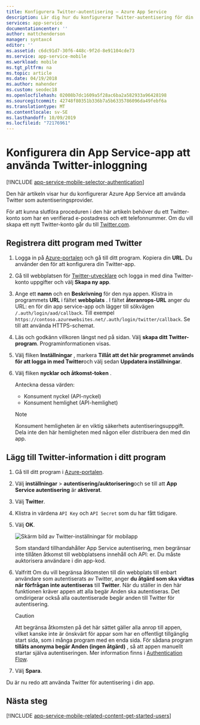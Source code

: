 ```yaml
---
title: Konfigurera Twitter-autentisering – Azure App Service
description: Lär dig hur du konfigurerar Twitter-autentisering för din App Service-app.
services: app-service
documentationcenter: ''
author: mattchenderson
manager: syntaxc4
editor: ''
ms.assetid: c6dc91d7-30f6-448c-9f2d-8e91104cde73
ms.service: app-service-mobile
ms.workload: mobile
ms.tgt_pltfrm: na
ms.topic: article
ms.date: 04/19/2018
ms.author: mahender
ms.custom: seodec18
ms.openlocfilehash: 02008b7dc1609a5f28ac6ba2a582933a96428198
ms.sourcegitcommit: 42748f80351b336b7a5b6335786096da49febf6a
ms.translationtype: MT
ms.contentlocale: sv-SE
ms.lasthandoff: 10/09/2019
ms.locfileid: "72176961"
---
```

# <a name="configure-your-app-service-app-to-use-twitter-login"></a>Konfigurera din App Service-app att använda Twitter-inloggning

[!INCLUDE [app-service-mobile-selector-authentication](../../includes/app-service-mobile-selector-authentication.md)]

Den här artikeln visar hur du konfigurerar Azure App Service att använda Twitter som autentiseringsprovider.

För att kunna slutföra proceduren i den här artikeln behöver du ett Twitter-konto som har en verifierad e-postadress och ett telefonnummer. Om du vill skapa ett nytt Twitter-konto går du till [Twitter.com].

## <a name="register"> </a>Registrera ditt program med Twitter

1. Logga in på [Azure-portalen] och gå till ditt program. Kopiera din **URL**. Du använder den för att konfigurera din Twitter-app.
1. Gå till webbplatsen för [Twitter-utvecklare] och logga in med dina Twitter-konto uppgifter och välj **Skapa ny app**.
1. Ange ett **namn** och en **Beskrivning** för den nya appen. Klistra in programmets **URL** i fältet **webbplats** . I fältet **återanrops-URL** anger du URL: en för din app service-app och lägger till sökvägen `/.auth/login/aad/callback`. Till exempel `https://contoso.azurewebsites.net/.auth/login/twitter/callback`. Se till att använda HTTPS-schemat.
1. Läs och godkänn villkoren längst ned på sidan. Välj **skapa ditt Twitter-program**. Programinformationen visas.
1. Välj fliken **Inställningar** , markera **Tillåt att det här programmet används för att logga in med Twitter**och välj sedan **Uppdatera inställningar**.
1. Välj fliken **nycklar och åtkomst-token** .

   Anteckna dessa värden:
   - Konsument nyckel (API-nyckel)
   - Konsument hemlighet (API-hemlighet)

   > [!NOTE]
   > Konsument hemligheten är en viktig säkerhets autentiseringsuppgift. Dela inte den här hemligheten med någon eller distribuera den med din app.

## <a name="secrets"> </a>Lägg till Twitter-information i ditt program

1. Gå till ditt program i [Azure-portalen].
1. Välj **inställningar** > **autentisering/auktorisering**och se till att **App Service autentisering** är **aktiverat**.
1. Välj **Twitter**.
1. Klistra in värdena `API Key` och `API Secret` som du har fått tidigare.
1. Välj **OK**.

   ![Skärm bild av Twitter-inställningar för mobilapp][1]

   Som standard tillhandahåller App Service autentisering, men begränsar inte tillåten åtkomst till webbplatsens innehåll och API: er. Du måste auktorisera användare i din app-kod.

1. Valfritt Om du vill begränsa åtkomsten till din webbplats till enbart användare som autentiserats av Twitter, anger **du åtgärd som ska vidtas när förfrågan inte autentiseras** till **Twitter**. När du ställer in den här funktionen kräver appen att alla begär Anden ska autentiseras. Det omdirigerar också alla oautentiserade begär anden till Twitter för autentisering.

   > [!CAUTION]
   > Att begränsa åtkomsten på det här sättet gäller alla anrop till appen, vilket kanske inte är önskvärt för appar som har en offentligt tillgänglig start sida, som i många program med en enda sida. För sådana program **tillåts anonyma begär Anden (ingen åtgärd)** , så att appen manuellt startar själva autentiseringen. Mer information finns i [Authentication Flow](overview-authentication-authorization.md#authentication-flow).

1. Välj **Spara**.

Du är nu redo att använda Twitter för autentisering i din app.

## <a name="related-content"> </a>Nästa steg

[!INCLUDE [app-service-mobile-related-content-get-started-users](../../includes/app-service-mobile-related-content-get-started-users.md)]

<!-- Images. -->

[0]: ./media/app-service-mobile-how-to-configure-twitter-authentication/app-service-twitter-redirect.png
[1]: ./media/app-service-mobile-how-to-configure-twitter-authentication/mobile-app-twitter-settings.png

<!-- URLs. -->

[Twitter-utvecklare]: https://go.microsoft.com/fwlink/p/?LinkId=268300
[twitter.com]: https://go.microsoft.com/fwlink/p/?LinkID=268287
[Azure-portalen]: https://portal.azure.com/
[xamarin]: ../app-services-mobile-app-xamarin-ios-get-started-users.md

